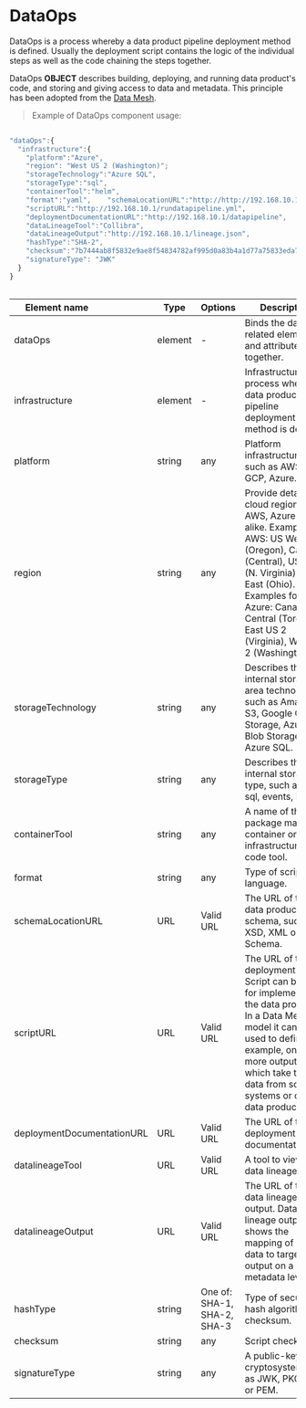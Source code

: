# DataOps

DataOps is a process whereby a data product pipeline deployment method is defined. Usually the deployment script contains the logic of the individual steps as well as the code chaining the steps together.

DataOps **OBJECT** describes building, deploying, and running data product's code, and storing and giving access to data and metadata. This principle has been adopted from the [Data Mesh](https://towardsdatascience.com/what-is-a-data-mesh-and-how-not-to-mesh-it-up-210710bb41e0).

> Example of DataOps component usage:

```javascript
  
"dataOps":{
  "infrastructure":{
    "platform":"Azure",
    "region": "West US 2 (Washington)";
    "storageTechnology":"Azure SQL",
    "storageType":"sql",
    "containerTool":"helm",
    "format":"yaml",    "schemaLocationURL":"http://http://192.168.10.1/schemas/2016/petshopML-2.3/schema/petstore.xsd",
    "scriptURL":"http://192.168.10.1/rundatapipeline.yml",
    "deploymentDocumentationURL":"http://192.168.10.1/datapipeline",
    "dataLineageTool":"Collibra",
    "dataLineageOutput":"http://192.168.10.1/lineage.json",
    "hashType":"SHA-2",
    "checksum":"7b7444ab8f5832e9ae8f54834782af995d0a83b4a1d77a75833eda7e19b4c921",
    "signatureType": "JWK"
  }
}
  
```
| <div style="width:150px">Element name</div>   | Type  | Options  | Description  |
|---|---|---|---|
| dataOps | element | - |  Binds the dataOps related elements and attributes together. |
| infrastructure | element | - | Infrastructure is a process whereby a data product pipeline deployment method is defined. |
| platform | string | any | Platform infrastructure, such as AWS, GCP, Azure. |
| region | string | any | Provide details of cloud region of AWS, Azure or alike. Examples for AWS: US West (Oregon), Canada (Central), US East (N. Virginia), US East (Ohio). Examples for Azure: Canada Central (Toronto), East US 2 (Virginia), West US 2 (Washington) |
| storageTechnology | string | any | Describes the internal storage area technology, such as Amazon S3, Google Cloud Storage, Azure Blob Storage, Azure SQL. |
| storageType | string | any | Describes the internal storage type, such as files, sql, events, MQTT. |
| containerTool | string | any | A name of the package manager, container or infrastructure as code tool. |
| format | string  | any |  Type of script language.|
| schemaLocationURL | URL  | Valid URL |  The URL of the data product schema, such as XSD, XML or JSON Schema. |
| scriptURL | URL | Valid URL  | 	The URL of the deployment script. Script can be used for implementing the data product. In a Data Mesh -model it can be used to define, for example, one or more outputs which take the data from source systems or other data products.|
| deploymentDocumentationURL | URL | Valid URL  | 	The URL of the deployment documentation. |
| datalineageTool | URL | Valid URL  | 	A tool to view the data lineage. |
| datalineageOutput | URL | Valid URL  | 	The URL of the data lineage output. Data lineage output shows the mapping of source data to target output on a metadata level |
| hashType| string | One of: SHA-1, SHA-2, SHA-3 | Type of secure hash algorithm for checksum. |
| checksum| string | any  | 	Script checksum. |
| signatureType| string | any  | A public-key cryptosystem,such as JWK, PKCS#12, or PEM. |
